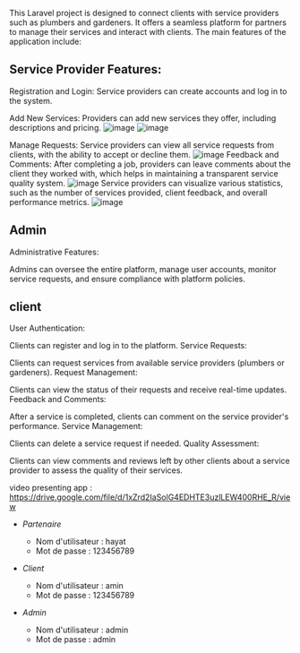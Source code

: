 This Laravel project is designed to connect clients with service providers such as plumbers and gardeners. It offers a seamless platform for partners to manage their services and interact with clients. The main features of the application include:

## Service Provider Features:

Registration and Login: Service providers can create accounts and log in to the system.

Add New Services: Providers can add new services they offer, including descriptions and pricing.
![image](https://github.com/hayatvyhr/DomiCare/assets/122895256/a2aee71a-98cf-426f-9797-e4647c2951ef)
![image](https://github.com/hayatvyhr/DomiCare/assets/122895256/04468312-6a8e-4256-9f89-ea55e103e3d8)

Manage Requests: Service providers can view all service requests from clients, with the ability to accept or decline them.
![image](https://github.com/hayatvyhr/DomiCare/assets/122895256/5c93a0e9-297b-43e6-a2f9-353b9d698af4)
Feedback and Comments: After completing a job, providers can leave comments about the client they worked with, which helps in maintaining a transparent service quality system.
![image](https://github.com/hayatvyhr/DomiCare/assets/122895256/d4af812c-b40b-41c1-86e0-c2ffea1c44f4)
Service providers can visualize various statistics, such as the number of services provided, client feedback, and overall performance metrics.
![image](https://github.com/hayatvyhr/DomiCare/assets/122895256/6c3b3b82-8028-4ead-bf36-dbe50590e432)

## Admin 
Administrative Features:

Admins can oversee the entire platform, manage user accounts, monitor service requests, and ensure compliance with platform policies.

## client 
User Authentication:

Clients can register and log in to the platform.
Service Requests:

Clients can request services from available service providers (plumbers or gardeners).
Request Management:

Clients can view the status of their requests and receive real-time updates.
Feedback and Comments:

After a service is completed, clients can comment on the service provider's performance.
Service Management:

Clients can delete a service request if needed.
Quality Assessment:

Clients can view comments and reviews left by other clients about a service provider to assess the quality of their services.


video presenting app : https://drive.google.com/file/d/1xZrd2IaSolG4EDHTE3uzlLEW400RHE_R/view
- *Partenaire*
  - Nom d'utilisateur : hayat
  - Mot de passe : 123456789

- *Client*
  - Nom d'utilisateur : amin
  - Mot de passe : 123456789

- *Admin*
  - Nom d'utilisateur : admin
  - Mot de passe : admin
